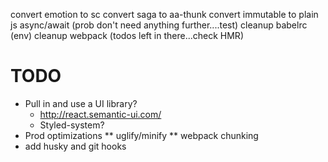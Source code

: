 convert emotion to sc
convert saga to aa-thunk
convert immutable to plain js
async/await (prob don't need anything further....test)
cleanup babelrc (env)
cleanup webpack (todos left in there...check HMR)

# TODO
* Pull in and use a UI library?
  * http://react.semantic-ui.com/
  * Styled-system?
* Prod optimizations
** uglify/minify
** webpack chunking
* add husky and git hooks
